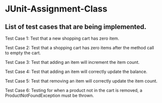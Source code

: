 # JUnit-Assignment-Class

List of test cases that are being implemented.
----------------------------------------------

Test Case 1: Test that a new shopping cart has zero item.

Test Case 2: Test that a shopping cart has zero items after the method call to empty the cart.

Test Case 3: Test that adding an item will increment the item count.

Test Case 4: Test that adding an item will correctly update the balance.

Test Case 5: Test that removing an item will correctly update the item count.

Test Case 6: Testing for when a product not in the cart is removed, a ProductNotFoundException must be thrown.
